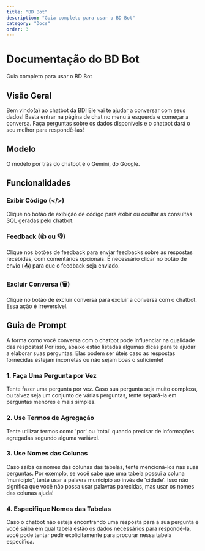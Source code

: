 ```yaml
---
title: "BD Bot"
description: "Guia completo para usar o BD Bot"
category: "Docs"
order: 3
---
```


# Documentação do BD Bot

Guia completo para usar o BD Bot

## Visão Geral

Bem vindo(a) ao chatbot da BD! Ele vai te ajudar a conversar com seus dados! Basta entrar na página de chat no menu à esquerda e começar a conversa. Faça perguntas sobre os dados disponíveis e o chatbot dará o seu melhor para respondê-las!

## Modelo

O modelo por trás do chatbot é o Gemini, do Google.

## Funcionalidades

### Exibir Código (&lt;/&gt;)

Clique no botão de exibição de código para exibir ou ocultar as consultas SQL geradas pelo chatbot.

### Feedback (👍 ou 👎)

Clique nos botões de feedback para enviar feedbacks sobre as respostas recebidas, com comentários opcionais. É necessário clicar no botão de envio (📤) para que o feedback seja enviado.

### Excluir Conversa (🗑️)

Clique no botão de excluir conversa para excluir a conversa com o chatbot. Essa ação é irreversível.

## Guia de Prompt

A forma como você conversa com o chatbot pode influenciar na qualidade das respostas! Por isso, abaixo estão listadas algumas dicas para te ajudar a elaborar suas perguntas. Elas podem ser úteis caso as respostas fornecidas estejam incorretas ou não sejam boas o suficiente!

### 1. Faça Uma Pergunta por Vez

Tente fazer uma pergunta por vez. Caso sua pergunta seja muito complexa, ou talvez seja um conjunto de várias perguntas, tente separá-la em perguntas menores e mais simples.

### 2. Use Termos de Agregação

Tente utilizar termos como 'por' ou 'total' quando precisar de informações agregadas segundo alguma variável.

### 3. Use Nomes das Colunas

Caso saiba os nomes das colunas das tabelas, tente mencioná-los nas suas perguntas. Por exemplo, se você sabe que uma tabela possui a coluna 'município', tente usar a palavra município ao invés de 'cidade'. Isso não significa que você não possa usar palavras parecidas, mas usar os nomes das colunas ajuda!

### 4. Especifique Nomes das Tabelas

Caso o chatbot não esteja encontrando uma resposta para a sua pergunta e você saiba em qual tabela estão os dados necessários para respondê-la, você pode tentar pedir explicitamente para procurar nessa tabela específica. 